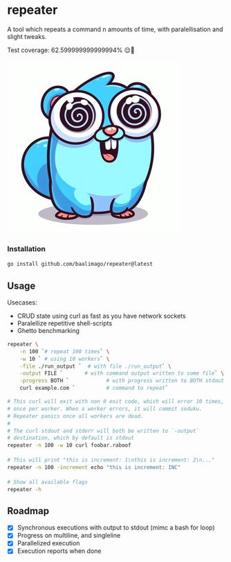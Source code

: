 # repeater
A tool which repeats a command n amounts of time, with paralellisation and slight tweaks.

Test coverage: 62.599999999999994% 😌👏

![repeatoopher](./img/repeatoopher.jpg)

### Installation
```bash
go install github.com/baalimago/repeater@latest
```

## Usage
Usecases: 
* CRUD state using curl as fast as you have network sockets
* Paralellize repetitive shell-scripts
* Ghetto benchmarking

```bash
repeater \
    -n 100 `# repeat 100 times` \
    -w 10 ` # using 10 workers` \
    -file ./run_output `  # with file ./run_output` \
    -output FILE `       # with command output written to some file` \
    -progress BOTH `            # with progress written to BOTH stdout and some file` \
    curl example.com `          # command to repeat`
```

```bash
# This curl will exit with non 0 exit code, which will error 10 times,
# once per worker. When a worker errors, it will commit soduku. 
# Repeater panics once all workers are dead. 
#
# The curl stdout and stderr will both be written to `-output`
# destination, which by default is stdout
repeater -n 100 -w 10 curl foobar.raboof

# This will print "this is increment: 1\nthis is increment: 2\n..."
repeater -n 100 -increment echo "this is increment: INC"

# Show all available flags
repeater -h
```

## Roadmap
- [x] Synchronous executions with output to stdout (mimc a bash for loop)
- [x] Progress on multiline, and singleline
- [x] Parallelized execution
- [x] Execution reports when done
